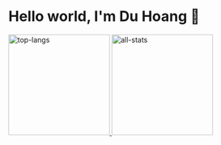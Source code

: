 <div>
<h1>Hello world, I'm Du Hoang 👋</h1>
<a href="https://github.com/duhoang00">
<div>
<img height=200 alt="top-langs" src="https://github-readme-stats-duhoang.vercel.app/api/top-langs/?username=duhoang00&layout=compact&langs_count=8&hide_border=1&theme=radical" />
<img height=200 alt="all-stats" src="https://github-readme-stats-duhoang.vercel.app/api?username=duhoang00&count_private=true&include_all_commits=true&show_icons=true&theme=radical&hide_border=true&card_width=450" />
</div>
<a>
<div>
